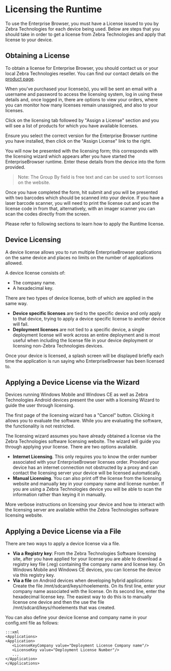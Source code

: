 # Licensing the Runtime
To use the Enterprise Browser, you must have a License issued to you by Zebra Technologies for each device being used. Below are steps that you should take in order to get a license from Zebra Technologies and apply that license to your device.

## Obtaining a License
To obtain a license for Enterprise Browser, you should contact us or your local Zebra Technologies reseller. You can find our contact details on the [product page](http://www.motorola.com/Business/US-EN/Business+Product+and+Services/Software+and+Applications/RhoMobile+Suite/RhoElements).

When you've purchased your license(s), you will be sent an email with a username and password to access the licensing system, log in using these details and, once logged in, there are options to view your orders, where you can monitor how many licenses remain unassigned, and also to your licenses.

Click on the licensing tab followed by "Assign a License" section and you will see a list of products for which you have available licenses.

<!-- > TBD Insert Screen shot -->

Ensure you select the correct version for the Enterprise Browser runtime you have installed, then click on the "Assign License" link to the right.

<!-- > TBD Insert Screen Shot -->

You will now be presented with the licensing form; this corresponds with the licensing wizard which appears after you have started the EnterpriseBrowser runtime. Enter these details from the device into the form provided.

> Note: The Group By field is free text and can be used to sort licenses on the website.

<!-- > TBD ScreenShot -->

Once you have completed the form, hit submit and you will be presented with two barcodes which should be scanned into your device.  If you have a laser barcode scanner, you will need to print the license out and scan the license code in from that, alternatively, with an imager scanner you can scan the codes directly from the screen.

Please refer to following sections to learn how to apply the Runtime license.

## Device Licensing
A device license allows you to run multiple EnterpriseBrowser applications on the same device and places no limits on the number of applications allowed.

A device license consists of:

* The company name.
* A hexadecimal key.

There are two types of device license, both of which are applied in the same way.

* **Device specific licenses** are tied to the specific device and only apply to that device, trying to apply a device specific license to another device will fail.
* **Deployment licenses** are not tied to a specific device, a single deployment license will work across an entire deployment and is most useful when including the license file in your device deployment or licensing non-Zebra Technologies devices.

Once your device is licensed, a splash screen will be displayed briefly each time the application is run saying who EnterpriseBrowser has been licensed to.

<!-- > TBD ScreenShot -->

## Applying a Device License via the Wizard
Devices running Windows Mobile and Windows CE as well as Zebra Technologies Android devices present the user with a licensing Wizard to guide the user through licensing.

The first page of the licensing wizard has a "Cancel" button. Clicking it allows you to evaluate the software. While you are evaluating the software, the functionality is not restricted.

<!-- > TBD ScreenShot -->

The licensing wizard assumes you have already obtained a license via the Zebra Technologies software licensing website. The wizard will guide you through applying your license. There are two options available.

* **Internet Licensing**. This only requires you to know the order number associated with your EnterpriseBrowser licenses order. Provided your device has an internet connection not obstructed by a proxy and can contact the licensing server your device will be licensed automatically.
* **Manual Licensing**. You can also print off the license from the licensing website and manually key in your company name and license number. If you are using a Zebra Technologies device you will be able to scan the information rather than keying it in manually.

More verbose instructions on licensing your device and how to interact with the licensing server are available within the Zebra Technologies software licensing website.

## Applying a Device License via a File
There are two ways to apply a device license via a file.

* **Via a Registry key**: From the Zebra Technologies Software licensing site, after you have applied for your license you are able to download a registry key file (.reg) containing the company name and license key. On Windows Mobile and Windows CE devices, you can license the device via this registry key.
* **Via a file** on Android devices when developing hybrid applications: Create the file /mnt/sdcard/keys/rhoelements. On its first line, enter your company name associated with the license. On its second line, enter the hexadecimal license key. The easiest way to do this is to manually license one device and then the use the file /mnt/sdcard/keys/rhoelements that was created.

You can also define your device license and company name in your config.xml file as follows:

	:::xml
	<Applications>
	<Application> 
	   <LicenseKeyCompany value="Deployment License Company name"/>
	   <LicenseKey value="Deployment License Number"/>
	   ...
	</Application> 
	</Applications>

